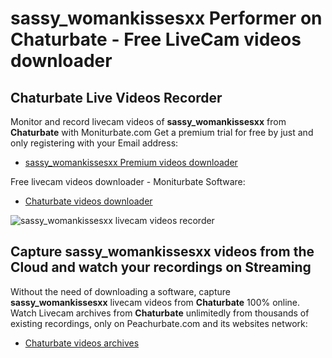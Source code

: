 # sassy_womankissesxx Performer on Chaturbate - Free LiveCam videos downloader

## Chaturbate Live Videos Recorder

Monitor and record livecam videos of **sassy_womankissesxx** from **Chaturbate** with Moniturbate.com
Get a premium trial for free by just and only registering with your Email address:
* [sassy_womankissesxx Premium videos downloader](https://moniturbate.com/request-demo-licence-key.html)

Free livecam videos downloader - Moniturbate Software:
* [Chaturbate videos downloader](https://moniturbate.com/moniturbate-download-software.html)

![sassy_womankissesxx livecam videos recorder](https://peachurnet.com/templates/moniturbate-software.png)


## Capture sassy_womankissesxx videos from the Cloud and watch your recordings on Streaming

Without the need of downloading a software, capture **sassy_womankissesxx** livecam videos from **Chaturbate** 100% online.
Watch Livecam archives from **Chaturbate** unlimitedly from thousands of existing recordings, only on Peachurbate.com and its websites network:
* [Chaturbate videos archives](https://peachurnet.com/)